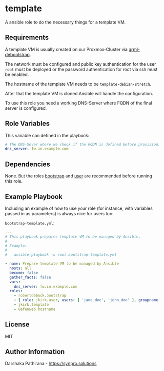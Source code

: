 template
========

A ansible role to do the necessary things for a template VM.

Requirements
------------

A template VM is usually created on our Proxmox-Cluster via [grml-debootstrap](https://github.com/grml/grml-debootstrap).

The network must be configured and public key authentication for the user
`root` must be deployed or the password authentication for root via ssh must be enabled.

The hostname of the template VM needs to be `template-debian-stretch`.

After that the template VM is cloned Ansible will handle the configuration.

To use this role you need a working DNS-Server where FQDN of the final server is configured.

Role Variables
--------------

This variable can defined in the playbook:

```yaml
# The DNS-Sever where we check if the FQDN is defined before provisioning the server.
dns_server: fw.in.example.com
```

Dependencies
------------

None. But the roles [bootstrap](https://github.com/robertdebock/ansible-role-bootstrap) and [user](https://github.com/jkirk/ansible-role-user/) are recommended before running this role.

Example Playbook
----------------

Including an example of how to use your role (for instance, with variables
passed in as parameters) is always nice for users too:

`bootstrap-template.yml`:

```yaml
---
# This playbook prepares template VM to be managed by Ansible.
#
# Example:
#
#   ansible-playbook -u root bootstrap-template.yml

- name: Prepare template VM to be managed by Ansible
  hosts: all
  become: false
  gather_facts: false
  vars:
    dns_server: fw.in.example.com
  roles:
    - robertdebock.bootstrap
    - { role: jkirk.user, users: [ 'jane_doe', 'john_doe' ], groupname: 'sysadmin', admin: True }
    - jkirk.template
    - Oefenweb.hostname
```

License
-------

MIT

Author Information
------------------

Darshaka Pathirana - https://synpro.solutions

